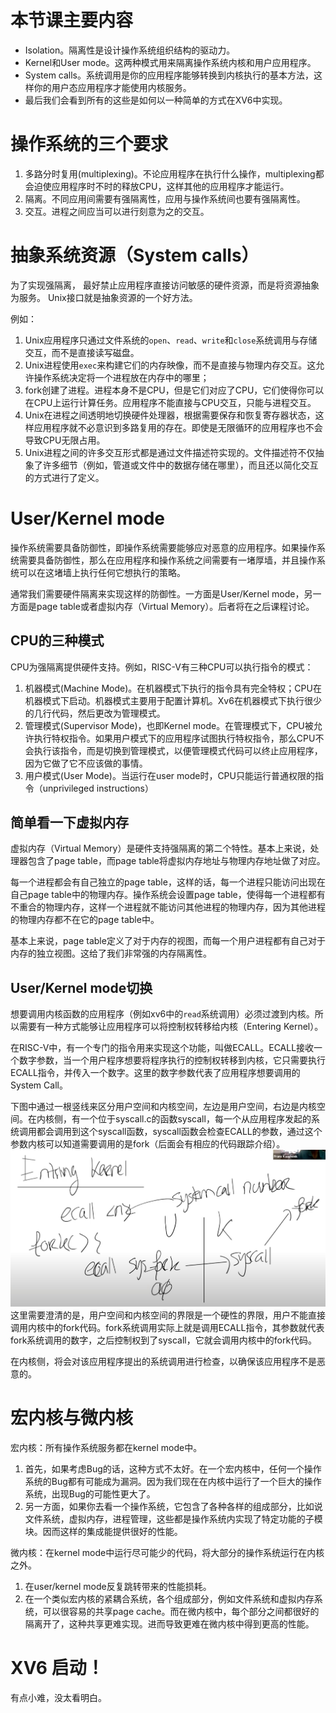 # 本节课主要内容
- Isolation。隔离性是设计操作系统组织结构的驱动力。
- Kernel和User mode。这两种模式用来隔离操作系统内核和用户应用程序。
- System calls。系统调用是你的应用程序能够转换到内核执行的基本方法，这样你的用户态应用程序才能使用内核服务。
- 最后我们会看到所有的这些是如何以一种简单的方式在XV6中实现。

# 操作系统的三个要求
1. 多路分时复用(multiplexing)。不论应用程序在执行什么操作，multiplexing都会迫使应用程序时不时的释放CPU，这样其他的应用程序才能运行。
2. 隔离。不同应用间需要有强隔离性，应用与操作系统间也要有强隔离性。
3. 交互。进程之间应当可以进行刻意为之的交互。

# 抽象系统资源（System calls）
为了实现强隔离， 最好禁止应用程序直接访问敏感的硬件资源，而是将资源抽象为服务。 Unix接口就是抽象资源的一个好方法。

例如：
1. Unix应用程序只通过文件系统的`open`、`read`、`write`和`close`系统调用与存储交互，而不是直接读写磁盘。
2. Unix进程使用`exec`来构建它们的内存映像，而不是直接与物理内存交互。这允许操作系统决定将一个进程放在内存中的哪里；
3. fork创建了进程。进程本身不是CPU，但是它们对应了CPU，它们使得你可以在CPU上运行计算任务。应用程序不能直接与CPU交互，只能与进程交互。
4. Unix在进程之间透明地切换硬件处理器，根据需要保存和恢复寄存器状态，这样应用程序就不必意识到多路复用的存在。即使是无限循环的应用程序也不会导致CPU无限占用。
5. Unix进程之间的许多交互形式都是通过文件描述符实现的。文件描述符不仅抽象了许多细节（例如，管道或文件中的数据存储在哪里），而且还以简化交互的方式进行了定义。

# User/Kernel mode
操作系统需要具备防御性，即操作系统需要能够应对恶意的应用程序。如果操作系统需要具备防御性，那么在应用程序和操作系统之间需要有一堵厚墙，并且操作系统可以在这堵墙上执行任何它想执行的策略。

通常我们需要硬件隔离来实现这样的防御性。一方面是User/Kernel mode，另一方面是page table或者虚拟内存（Virtual Memory）。后者将在之后课程讨论。

## CPU的三种模式
CPU为强隔离提供硬件支持。例如，RISC-V有三种CPU可以执行指令的模式：
1. 机器模式(Machine Mode)。在机器模式下执行的指令具有完全特权；CPU在机器模式下启动。机器模式主要用于配置计算机。Xv6在机器模式下执行很少的几行代码，然后更改为管理模式。
2. 管理模式(Supervisor Mode)，也即Kernel mode。在管理模式下，CPU被允许执行特权指令。如果用户模式下的应用程序试图执行特权指令，那么CPU不会执行该指令，而是切换到管理模式，以便管理模式代码可以终止应用程序，因为它做了它不应该做的事情。
3. 用户模式(User Mode)。当运行在user mode时，CPU只能运行普通权限的指令（unprivileged instructions）

## 简单看一下虚拟内存
虚拟内存（Virtual Memory）是硬件支持强隔离的第二个特性。基本上来说，处理器包含了page table，而page table将虚拟内存地址与物理内存地址做了对应。

每一个进程都会有自己独立的page table，这样的话，每一个进程只能访问出现在自己page table中的物理内存。操作系统会设置page table，使得每一个进程都有不重合的物理内存，这样一个进程就不能访问其他进程的物理内存，因为其他进程的物理内存都不在它的page table中。

基本上来说，page table定义了对于内存的视图，而每一个用户进程都有自己对于内存的独立视图。这给了我们非常强的内存隔离性。

## User/Kernel mode切换
想要调用内核函数的应用程序（例如xv6中的`read`系统调用）必须过渡到内核。所以需要有一种方式能够让应用程序可以将控制权转移给内核（Entering Kernel）。

在RISC-V中，有一个专门的指令用来实现这个功能，叫做ECALL。ECALL接收一个数字参数，当一个用户程序想要将程序执行的控制权转移到内核，它只需要执行ECALL指令，并传入一个数字。这里的数字参数代表了应用程序想要调用的System Call。

下图中通过一根竖线来区分用户空间和内核空间，左边是用户空间，右边是内核空间。在内核侧，有一个位于syscall.c的函数syscall，每一个从应用程序发起的系统调用都会调用到这个syscall函数，syscall函数会检查ECALL的参数，通过这个参数内核可以知道需要调用的是fork（后面会有相应的代码跟踪介绍）。
![./assets/Pasted image 20230905095547.png](./assets/Pasted%20image%2020230905095547.png)
这里需要澄清的是，用户空间和内核空间的界限是一个硬性的界限，用户不能直接调用内核中的fork代码。fork系统调用实际上就是调用ECALL指令，其参数就代表fork系统调用的数字，之后控制权到了syscall，它就会调用内核中的fork代码。

在内核侧，将会对该应用程序提出的系统调用进行检查，以确保该应用程序不是恶意的。

# 宏内核与微内核
宏内核：所有操作系统服务都在kernel mode中。
1. 首先，如果考虑Bug的话，这种方式不太好。在一个宏内核中，任何一个操作系统的Bug都有可能成为漏洞。因为我们现在在内核中运行了一个巨大的操作系统，出现Bug的可能性更大了。
2. 另一方面，如果你去看一个操作系统，它包含了各种各样的组成部分，比如说文件系统，虚拟内存，进程管理，这些都是操作系统内实现了特定功能的子模块。因而这样的集成能提供很好的性能。

微内核：在kernel mode中运行尽可能少的代码，将大部分的操作系统运行在内核之外。
1. 在user/kernel mode反复跳转带来的性能损耗。
2. 在一个类似宏内核的紧耦合系统，各个组成部分，例如文件系统和虚拟内存系统，可以很容易的共享page cache。而在微内核中，每个部分之间都很好的隔离开了，这种共享更难实现。进而导致更难在微内核中得到更高的性能。

# XV6 启动！
有点小难，没太看明白。
